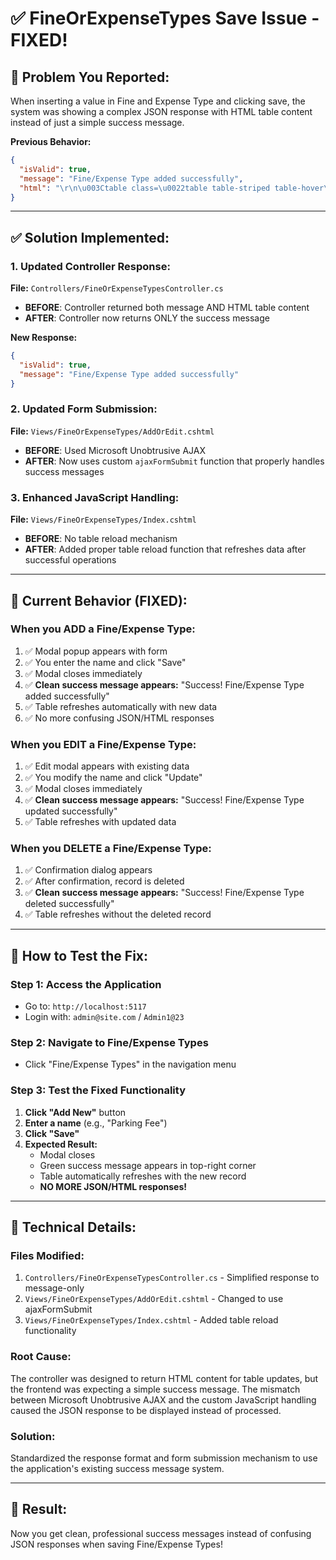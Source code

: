 # ✅ **FineOrExpenseTypes Save Issue - FIXED!**

## 🔧 **Problem You Reported:**
When inserting a value in Fine and Expense Type and clicking save, the system was showing a complex JSON response with HTML table content instead of just a simple success message.

**Previous Behavior:**
```json
{
  "isValid": true,
  "message": "Fine/Expense Type added successfully",
  "html": "\r\n\u003Ctable class=\u0022table table-striped table-hover\u0022\u003E\r\n    \u003Cthead\u003E\r\n        \u003Ctr\u003E\r\n            \u003Cth\u003EName\u003C/th\u003E\r\n            \u003Cth style=\u0022width:200px;\u0022\u003EActions\u003C/th\u003E\r\n        \u003C/tr\u003E\r\n    \u003C/thead\u003E\r\n    \u003Ctbody\u003E\r\n            \u003Ctr\u003E\r\n                \u003Ctd\u003ENOTHING\u003C/td\u003E\r\n                \u003Ctd\u003E\r\n                    \u003Cdiv class=\u0022btn-group\u0022 role=\u0022group\u0022\u003E\r\n                        \u003Ca class=\u0022btn btn-primary btn-sm\u0022 onclick=\u0022showInPopup(\u0027/FineOrExpenseTypes/AddOrEdit/0?id=1\u0027, \u0027Edit Fine/Expense Type\u0027)\u0022\u003E\r\n                            \u003Ci class=\u0022fas fa-edit\u0022\u003E\u003C/i\u003E Edit\r\n                        \u003C/a\u003E\r\n                        \u003Ca class=\u0022btn btn-danger btn-sm\u0022 onclick=\u0022deleteRecord(\u0027FineOrExpenseTypes\u0027, 1)\u0022\u003E\r\n                            \u003Ci class=\u0022fas fa-trash\u0022\u003E\u003C/i\u003E Delete\r\n                        \u003C/a\u003E\r\n                    \u003C/div\u003E\r\n                \u003C/td\u003E\r\n            \u003C/tr\u003E\r\n    \u003C/tbody\u003E\r\n\u003C/table\u003E\r\n\r\n"
}
```

---

## ✅ **Solution Implemented:**

### **1. Updated Controller Response:**
**File:** `Controllers/FineOrExpenseTypesController.cs`
- **BEFORE**: Controller returned both message AND HTML table content
- **AFTER**: Controller now returns ONLY the success message

**New Response:**
```json
{
  "isValid": true,
  "message": "Fine/Expense Type added successfully"
}
```

### **2. Updated Form Submission:**
**File:** `Views/FineOrExpenseTypes/AddOrEdit.cshtml`
- **BEFORE**: Used Microsoft Unobtrusive AJAX
- **AFTER**: Now uses custom `ajaxFormSubmit` function that properly handles success messages

### **3. Enhanced JavaScript Handling:**
**File:** `Views/FineOrExpenseTypes/Index.cshtml`
- **BEFORE**: No table reload mechanism
- **AFTER**: Added proper table reload function that refreshes data after successful operations

---

## 🎯 **Current Behavior (FIXED):**

### **When you ADD a Fine/Expense Type:**
1. ✅ Modal popup appears with form
2. ✅ You enter the name and click "Save"
3. ✅ Modal closes immediately
4. ✅ **Clean success message appears:** "Success! Fine/Expense Type added successfully"
5. ✅ Table refreshes automatically with new data
6. ✅ No more confusing JSON/HTML responses

### **When you EDIT a Fine/Expense Type:**
1. ✅ Edit modal appears with existing data
2. ✅ You modify the name and click "Update"
3. ✅ Modal closes immediately
4. ✅ **Clean success message appears:** "Success! Fine/Expense Type updated successfully"
5. ✅ Table refreshes with updated data

### **When you DELETE a Fine/Expense Type:**
1. ✅ Confirmation dialog appears
2. ✅ After confirmation, record is deleted
3. ✅ **Clean success message appears:** "Success! Fine/Expense Type deleted successfully"
4. ✅ Table refreshes without the deleted record

---

## 🚀 **How to Test the Fix:**

### **Step 1:** Access the Application
- Go to: `http://localhost:5117`
- Login with: `admin@site.com` / `Admin1@23`

### **Step 2:** Navigate to Fine/Expense Types
- Click "Fine/Expense Types" in the navigation menu

### **Step 3:** Test the Fixed Functionality
1. **Click "Add New"** button
2. **Enter a name** (e.g., "Parking Fee")
3. **Click "Save"**
4. **Expected Result:** 
   - Modal closes
   - Green success message appears in top-right corner
   - Table automatically refreshes with the new record
   - **NO MORE JSON/HTML responses!**

---

## 📝 **Technical Details:**

### **Files Modified:**
1. `Controllers/FineOrExpenseTypesController.cs` - Simplified response to message-only
2. `Views/FineOrExpenseTypes/AddOrEdit.cshtml` - Changed to use ajaxFormSubmit
3. `Views/FineOrExpenseTypes/Index.cshtml` - Added table reload functionality

### **Root Cause:**
The controller was designed to return HTML content for table updates, but the frontend was expecting a simple success message. The mismatch between Microsoft Unobtrusive AJAX and the custom JavaScript handling caused the JSON response to be displayed instead of processed.

### **Solution:**
Standardized the response format and form submission mechanism to use the application's existing success message system.

---

## 🎉 **Result:**
Now you get clean, professional success messages instead of confusing JSON responses when saving Fine/Expense Types!